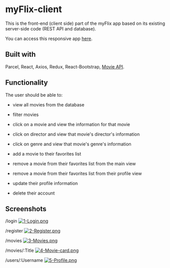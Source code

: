
# myFlix-client

This is the front-end (client side) part of the myFlix app based on its existing server-side code (REST API and database).

You can access this responsive app [here](https://ml-myflix-react.netlify.app).


## Built with

Parcel, React, Axios, Redux, React-Bootstrap, [Movie API](https://github.com/MaiaraLopes/Movies_API).


## Functionality

The user should be able to:

 - view all movies from the database

 - filter movies

- click on a movie and view the information for that movie

- click on director and view that movie's director's information

- click on genre and view that movie's genre's information

- add a movie to their favorites list

- remove a movie from their favorites list from the main view

- remove a movie from their favorites list from their profile view

- update their profile information

- delete their account

## Screenshots

/login
[![1-Login.png](https://i.postimg.cc/wj45Zc1Q/1-Login.png)](https://postimg.cc/0zmJJSdz)

/register
[![2-Register.png](https://i.postimg.cc/qRy8NPj1/2-Register.png)](https://postimg.cc/474KMSCc)

/movies
[![3-Movies.png](https://i.postimg.cc/Y2N6Mw49/3-Movies.png)](https://postimg.cc/6T32fgfJ)

/movies/:Title
[![4-Movie-card.png](https://i.postimg.cc/K8jBPk0k/4-Movie-card.png)](https://postimg.cc/w1K1Hv8g)

/users/:Username
[![5-Profile.png](https://i.postimg.cc/655vK4Jj/5-Profile.png)](https://postimg.cc/V5p6B6Nn)
